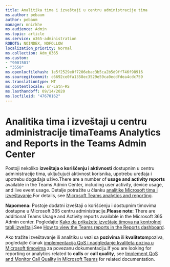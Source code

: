 ```yaml
---
title: Analitika tima i izveštaji u centru administracije tima
ms.author: pebaum
author: pebaum
manager: mnirkhe
ms.audience: Admin
ms.topic: article
ms.service: o365-administration
ROBOTS: NOINDEX, NOFOLLOW
localization_priority: Normal
ms.collection: Adm_O365
ms.custom:
- "9001501"
- "3558"
ms.openlocfilehash: 1e5f2529e0f7206ebac3b5ca2b5d9ff746f98916
ms.sourcegitcommit: c6692ce0fa1358ec3529e59ca0ecdfdea4cdc759
ms.translationtype: MT
ms.contentlocale: sr-Latn-RS
ms.lasthandoff: 09/14/2020
ms.locfileid: "47670162"
---
```

# <a name="teams-analytics-and-reports-in-the-teams-admin-center"></a><span data-ttu-id="c18be-102">Analitika tima i izveštaji u centru administracije tima</span><span class="sxs-lookup"><span data-stu-id="c18be-102">Teams Analytics and Reports in the Teams Admin Center</span></span>

<span data-ttu-id="c18be-103">Postoji nekoliko **izveštaja o korišćenju i aktivnosti** dostupnim u centru administracije tima, uključujući aktivnost korisnika, upotrebu uređaja i upotrebu događaja uživo.</span><span class="sxs-lookup"><span data-stu-id="c18be-103">There are a number of **usage and activity reports** available in the Teams Admin Center, including user activity, device usage, and live event usage.</span></span> <span data-ttu-id="c18be-104">Detalje potražite u članku [analitike Microsoft tima i izveštavanje](https://docs.microsoft.com/microsoftteams/teams-analytics-and-reports/teams-reporting-reference).</span><span class="sxs-lookup"><span data-stu-id="c18be-104">For details, see [Microsoft Teams analytics and reporting](https://docs.microsoft.com/microsoftteams/teams-analytics-and-reports/teams-reporting-reference).</span></span>

<span data-ttu-id="c18be-105">**Napomena:** Postoje dodatni izveštaji o korišćenju i dostupnim timovima dostupne u Microsoft 365 centru administracije.</span><span class="sxs-lookup"><span data-stu-id="c18be-105">**Please note:** There are additional Teams Usage and Activity reports available in the Microsoft 365 Admin center.</span></span> <span data-ttu-id="c18be-106">Pogledajte [Kako da prikažete izveštaje timova na kontrolnoj tabli izveštaji](https://docs.microsoft.com/microsoftteams/teams-activity-reports#how-to-view-the-teams-reports-in-the-reports-dashboard).</span><span class="sxs-lookup"><span data-stu-id="c18be-106">See [How to view the Teams reports in the Reports dashboard](https://docs.microsoft.com/microsoftteams/teams-activity-reports#how-to-view-the-teams-reports-in-the-reports-dashboard).</span></span>

<span data-ttu-id="c18be-107">Ako tražite izveštavanje ili analitiku u vezi sa **pozivima** ili **kvalitetom**poziva, pogledajte članak [implementacija QoS i nadgledanje kvaliteta poziva u Microsoft timovima](https://docs.microsoft.com/microsoftteams/monitor-call-quality-qos) za povezanu dokumentaciju.</span><span class="sxs-lookup"><span data-stu-id="c18be-107">If you are looking for reporting or analytics related to **calls** or **call quality**, see [Implement QoS and Monitor Call Quality in Microsoft Teams](https://docs.microsoft.com/microsoftteams/monitor-call-quality-qos) for related documentation.</span></span>

